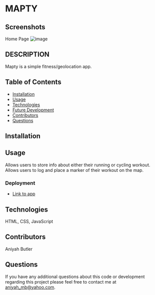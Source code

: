 # MAPTY

## Screenshots

Home Page
![image](https://user-images.githubusercontent.com/96402809/195167366-b491b10c-5773-4569-bba7-b50251f1cc13.png)


## DESCRIPTION
Mapty is a simple fitness/geolocation app.

## Table of Contents
* [Installation](#installation)
* [Usage](#usage)
* [Technologies](#technologies)
* [Future Development](#Future)
* [Contributors](#contributors)
* [Questions](#questions) 
   
## Installation


## Usage  
Allows users to store info about either their running or cycling workout.
Allows users to log and place a marker of their workout on the map.

### Deployment

* [Link to app]( https://aniyahmb99.github.io/mapty/)


## Technologies
HTML, CSS, JavaScript


## Contributors
Aniyah Butler

## Questions

If you have any additional questions about this code or development regarding this project please feel free to contact me at aniyah_mb@yahoo.com.

